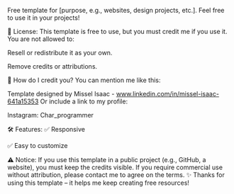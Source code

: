 Free template for [purpose, e.g., websites, design projects, etc.]. Feel free to use it in your projects!

📜 License: This template is free to use, but you must credit me if you use it. You are not allowed to:

Resell or redistribute it as your own.

Remove credits or attributions.

👏 How do I credit you? You can mention me like this:

Template designed by Missel Isaac - www.linkedin.com/in/missel-isaac-641a15353 Or include a link to my profile:

Instagram: Char_programmer

🛠️ Features: ✅ Responsive

✅ Easy to customize

⚠️ Notice: If you use this template in a public project (e.g., GitHub, a website), you must keep the credits visible. If you require commercial use without attribution, please contact me to agree on the terms. ✨ Thanks for using this template – it helps me keep creating free resources!
